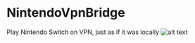 # NintendoVpnBridge
Play Nintendo Switch on VPN, just as if it was locally
![alt text](https://github.com/toulzapi/NintendoVpNBridge/blob/main/schema.png?raw=true)
